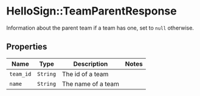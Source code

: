 # HelloSign::TeamParentResponse

Information about the parent team if a team has one, set to `null` otherwise.

## Properties

| Name | Type | Description | Notes |
| ---- | ---- | ----------- | ----- |
| `team_id` | ```String``` |  The id of a team  |  |
| `name` | ```String``` |  The name of a team  |  |

